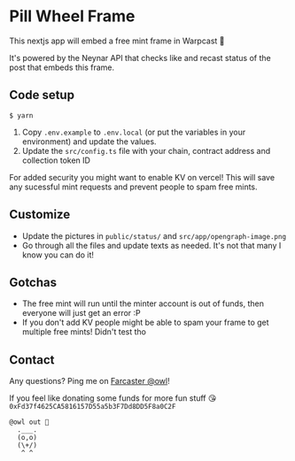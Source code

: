 # Pill Wheel Frame

This nextjs app will embed a free mint frame in Warpcast 🎉

It's powered by the Neynar API that checks like and recast status of the post that embeds this frame.

## Code setup

```
$ yarn
```

1. Copy `.env.example` to `.env.local` (or put the variables in your environment) and update the values.
2. Update the `src/config.ts` file with your chain, contract address and collection token ID

For added security you might want to enable KV on vercel! This will save any sucessful mint requests and prevent people to spam free mints.

## Customize

- Update the pictures in `public/status/` and `src/app/opengraph-image.png`
- Go through all the files and update texts as needed. It's not that many I know you can do it!

## Gotchas

- The free mint will run until the minter account is out of funds, then everyone will just get an error :P
- If you don't add KV people might be able to spam your frame to get multiple free mints! Didn't test tho

## Contact

Any questions? Ping me on [Farcaster @owl](https://warpcast.com/owl)!

If you feel like donating some funds for more fun stuff 😘 `0xFd37f4625CA5816157D55a5b3F7Dd8DD5F8a0C2F`

```
@owl out 🫡
  .___.
  (o,o)
  (\+/)
   ^ ^
```
